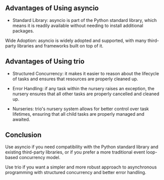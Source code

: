 
## Advantages of Using asyncio ##

- Standard Library: asyncio is part of the Python standard library, which means it is readily available without needing to install additional packages.

Wide Adoption: asyncio is widely adopted and supported, with many third-party libraries and frameworks built on top of it.




## Advantages of Using trio ##

- Structured Concurrency: it makes it easier to reason about the lifecycle of tasks and ensures that resources are properly cleaned up.

- Error Handling: if any task within the nursery raises an exception, the nursery ensures that all other tasks are properly cancelled and cleaned up.

- Nurseries: trio's nursery system allows for better control over task lifetimes, ensuring that all child tasks are properly managed and awaited.




## Conclusion ##

Use asyncio if you need compatibility with the Python standard library and existing third-party libraries, or if you prefer a more traditional event loop-based concurrency model.

Use trio if you want a simpler and more robust approach to asynchronous programming with structured concurrency and better error handling.